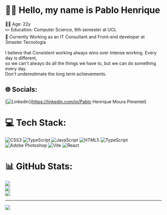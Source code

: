 # 🙋‍♂️ Hello, my name is Pablo Henrique

🙋‍♂️ Age: 22y<br>✏️ Education: Computer Science, 6th semester at UCL<br>💼 Currently Working as an IT Consultant and Front-end developer at 3master Tecnologia<br><br>I believe that Consistent working always wins over intense working. Every day is different, <br>so we can't always do all the things we have to, but we can do something every day. <br>Don't underestimate the long term achievements.


## 🌐 Socials:
[![LinkedIn](https://img.shields.io/badge/LinkedIn-%230077B5.svg?logo=linkedin&logoColor=white)](https://linkedin.com/in/Pablo Henrique Moura Pimentel) 

# 💻 Tech Stack:
![CSS3](https://img.shields.io/badge/css3-%231572B6.svg?style=for-the-badge&logo=css3&logoColor=white) ![TypeScript](https://img.shields.io/badge/typescript-%23007ACC.svg?style=for-the-badge&logo=typescript&logoColor=white) ![JavaScript](https://img.shields.io/badge/javascript-%23323330.svg?style=for-the-badge&logo=javascript&logoColor=%23F7DF1E) ![HTML5](https://img.shields.io/badge/html5-%23E34F26.svg?style=for-the-badge&logo=html5&logoColor=white) ![TypeScript](https://img.shields.io/badge/typescript-%23007ACC.svg?style=for-the-badge&logo=typescript&logoColor=white) ![Adobe Photoshop](https://img.shields.io/badge/adobe%20photoshop-%2331A8FF.svg?style=for-the-badge&logo=adobe%20photoshop&logoColor=white) ![Vite](https://img.shields.io/badge/vite-%23646CFF.svg?style=for-the-badge&logo=vite&logoColor=white) ![React](https://img.shields.io/badge/react-%2320232a.svg?style=for-the-badge&logo=react&logoColor=%2361DAFB)
# 📊 GitHub Stats:
![](https://github-readme-stats.vercel.app/api?username=pablo-pmoura&theme=dark&hide_border=false&include_all_commits=false&count_private=false)<br/>
![](https://nirzak-streak-stats.vercel.app/?user=pablo-pmoura&theme=dark&hide_border=false)<br/>
![](https://github-readme-stats.vercel.app/api/top-langs/?username=pablo-pmoura&theme=dark&hide_border=false&include_all_commits=false&count_private=false&layout=compact)

---
[![](https://visitcount.itsvg.in/api?id=pablo-pmoura&icon=0&color=0)](https://visitcount.itsvg.in)

<!-- Proudly created with GPRM ( https://gprm.itsvg.in ) -->
